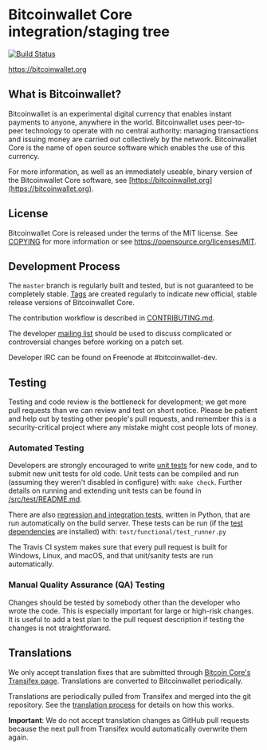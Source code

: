 Bitcoinwallet Core integration/staging tree
=====================================

[![Build Status](https://travis-ci.org/bitcoinwallet-project/bitcoinwallet.svg?branch=master)](https://travis-ci.org/bitcoinwallet-project/bitcoinwallet)

https://bitcoinwallet.org

What is Bitcoinwallet?
----------------

Bitcoinwallet is an experimental digital currency that enables instant payments to
anyone, anywhere in the world. Bitcoinwallet uses peer-to-peer technology to operate
with no central authority: managing transactions and issuing money are carried
out collectively by the network. Bitcoinwallet Core is the name of open source
software which enables the use of this currency.

For more information, as well as an immediately useable, binary version of
the Bitcoinwallet Core software, see [https://bitcoinwallet.org](https://bitcoinwallet.org).

License
-------

Bitcoinwallet Core is released under the terms of the MIT license. See [COPYING](COPYING) for more
information or see https://opensource.org/licenses/MIT.

Development Process
-------------------

The `master` branch is regularly built and tested, but is not guaranteed to be
completely stable. [Tags](https://github.com/bitcoinwallet-project/bitcoinwallet/tags) are created
regularly to indicate new official, stable release versions of Bitcoinwallet Core.

The contribution workflow is described in [CONTRIBUTING.md](CONTRIBUTING.md).

The developer [mailing list](https://groups.google.com/forum/#!forum/bitcoinwallet-dev)
should be used to discuss complicated or controversial changes before working
on a patch set.

Developer IRC can be found on Freenode at #bitcoinwallet-dev.

Testing
-------

Testing and code review is the bottleneck for development; we get more pull
requests than we can review and test on short notice. Please be patient and help out by testing
other people's pull requests, and remember this is a security-critical project where any mistake might cost people
lots of money.

### Automated Testing

Developers are strongly encouraged to write [unit tests](src/test/README.md) for new code, and to
submit new unit tests for old code. Unit tests can be compiled and run
(assuming they weren't disabled in configure) with: `make check`. Further details on running
and extending unit tests can be found in [/src/test/README.md](/src/test/README.md).

There are also [regression and integration tests](/test), written
in Python, that are run automatically on the build server.
These tests can be run (if the [test dependencies](/test) are installed) with: `test/functional/test_runner.py`

The Travis CI system makes sure that every pull request is built for Windows, Linux, and macOS, and that unit/sanity tests are run automatically.

### Manual Quality Assurance (QA) Testing

Changes should be tested by somebody other than the developer who wrote the
code. This is especially important for large or high-risk changes. It is useful
to add a test plan to the pull request description if testing the changes is
not straightforward.

Translations
------------

We only accept translation fixes that are submitted through [Bitcoin Core's Transifex page](https://www.transifex.com/projects/p/bitcoin/).
Translations are converted to Bitcoinwallet periodically.

Translations are periodically pulled from Transifex and merged into the git repository. See the
[translation process](doc/translation_process.md) for details on how this works.

**Important**: We do not accept translation changes as GitHub pull requests because the next
pull from Transifex would automatically overwrite them again.
